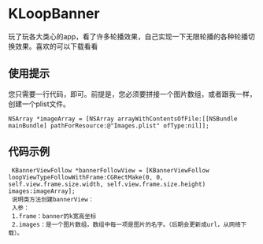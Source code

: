 # KLoopBanner
玩了玩各大类心的app，看了许多轮播效果，自己实现一下无限轮播的各种轮播切换效果。喜欢的可以下载看看

## 使用提示 
  您只需要一行代码，即可。前提是，您必须要拼接一个图片数组，或者跟我一样，创建一个plist文件。
  
    NSArray *imageArray = [NSArray arrayWithContentsOfFile:[[NSBundle mainBundle] pathForResource:@"Images.plist" ofType:nil]];
    
## 代码示例

     KBannerViewFollow *bannerFollowView = [KBannerViewFollow loopViewTypeFollowWithFrame:CGRectMake(0, 0, self.view.frame.size.width, self.view.frame.size.height) images:imageArray];
     说明类方法创建bannerView：
     入参：
     1.frame：banner的k宽高坐标
     2.images：是一个图片数组，数组中每一项是图片的名字。（后期会更新成url，从网络下载）。 
 
